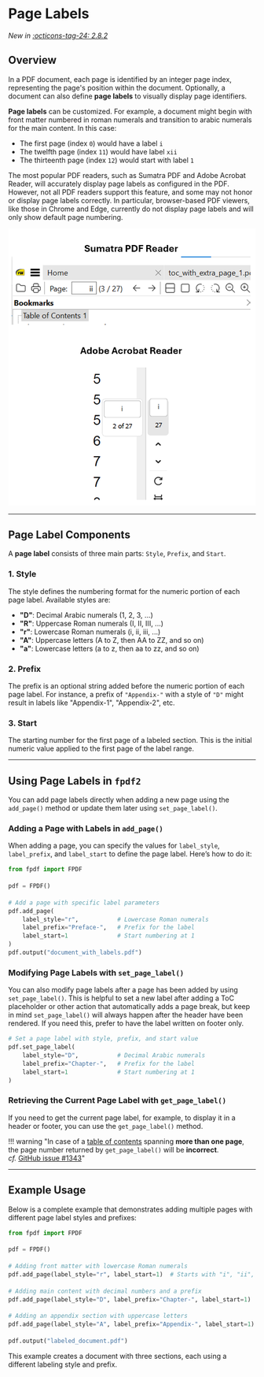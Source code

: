# Page Labels

_New in [:octicons-tag-24: 2.8.2](https://github.com/py-pdf/fpdf2/blob/master/CHANGELOG.md)_

## Overview

In a PDF document, each page is identified by an integer page index, representing the page's position within the document. Optionally, a document can also define **page labels** to visually display page identifiers. 

**Page labels** can be customized. For example, a document might begin with front matter numbered in roman numerals and transition to arabic numerals for the main content. In this case:

- The first page (index `0`) would have a label `i`
- The twelfth page (index `11`) would have label `xii`
- The thirteenth page (index `12`) would start with label `1`

The most popular PDF readers, such as Sumatra PDF and Adobe Acrobat Reader, will accurately display page labels as configured in the PDF. However, not all PDF readers support this feature, and some may not honor or display page labels correctly. In particular, browser-based PDF viewers, like those in Chrome and Edge, currently do not display page labels and will only show default page numbering.

![Page Labels in Sumatra and Acrobat](page-labels.png)

---

## Page Label Components

A **page label** consists of three main parts: `Style`, `Prefix`, and `Start`.

### 1. Style
The style defines the numbering format for the numeric portion of each page label. Available styles are:

- **"D"**: Decimal Arabic numerals (1, 2, 3, ...)
- **"R"**: Uppercase Roman numerals (I, II, III, ...)
- **"r"**: Lowercase Roman numerals (i, ii, iii, ...)
- **"A"**: Uppercase letters (A to Z, then AA to ZZ, and so on)
- **"a"**: Lowercase letters (a to z, then aa to zz, and so on)

### 2. Prefix
The prefix is an optional string added before the numeric portion of each page label. For instance, a prefix of `"Appendix-"` with a style of `"D"` might result in labels like "Appendix-1", "Appendix-2", etc.

### 3. Start
The starting number for the first page of a labeled section. This is the initial numeric value applied to the first page of the label range.

---

## Using Page Labels in `fpdf2`

You can add page labels directly when adding a new page using the `add_page()` method or update them later using `set_page_label()`.

### Adding a Page with Labels in `add_page()`

When adding a page, you can specify the values for `label_style`, `label_prefix`, and `label_start` to define the page label. Here’s how to do it:

```python
from fpdf import FPDF

pdf = FPDF()

# Add a page with specific label parameters
pdf.add_page(
    label_style="r",           # Lowercase Roman numerals
    label_prefix="Preface-",   # Prefix for the label
    label_start=1              # Start numbering at 1
)
pdf.output("document_with_labels.pdf")
```

### Modifying Page Labels with `set_page_label()`

You can also modify page labels after a page has been added by using `set_page_label()`. This is helpful to set a new label after adding a ToC placeholder or other action that automatically adds a page break, but keep in mind `set_page_label()` will always happen after the header have been rendered. If you need this, prefer to have the label written on footer only.

```python
# Set a page label with style, prefix, and start value
pdf.set_page_label(
    label_style="D",           # Decimal Arabic numerals
    label_prefix="Chapter-",   # Prefix for the label
    label_start=1              # Start numbering at 1
)
```

### Retrieving the Current Page Label with `get_page_label()`

If you need to get the current page label, for example, to display it in a header or footer, you can use the `get_page_label()` method.

!!! warning "In case of a [table of contents](DocumentOutlineAndTableOfContents.md) spanning **more than one page**, the page number returned by `get_page_label()` will be **incorrect**.<br>_cf._ [GitHub issue #1343](https://github.com/py-pdf/fpdf2/issues/1343)"

---

## Example Usage

Below is a complete example that demonstrates adding multiple pages with different page label styles and prefixes:

```python
from fpdf import FPDF

pdf = FPDF()

# Adding front matter with lowercase Roman numerals
pdf.add_page(label_style="r", label_start=1)  # Starts with "i", "ii", "iii", etc.

# Adding main content with decimal numbers and a prefix
pdf.add_page(label_style="D", label_prefix="Chapter-", label_start=1)  # "Chapter-1", "Chapter-2", etc.

# Adding an appendix section with uppercase letters
pdf.add_page(label_style="A", label_prefix="Appendix-", label_start=1)  # "Appendix-A", "Appendix-B", etc.

pdf.output("labeled_document.pdf")
```

This example creates a document with three sections, each using a different labeling style and prefix.